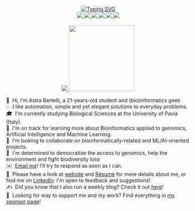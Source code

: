 <p align="center">
<a href="https://github.com/drkostas">
    <img src="https://readme-typing-svg.demolab.com?font=Georgia&size=18&duration=2000&pause=100&multiline=true&width=500&height=80&lines=Astra+Bertelli;Blogger and Researcher+%7C+Undergrad+Student+%7C+Life Sciences;Bioinformatics+%7C+Genomics+%7C+ML" alt="Typing SVG" />
</a>
<br/>

<a href="https://astrabert.vercel.app">
    <img src="https://img.shields.io/badge/Website-astrabert.vercel.app-red?style=flat-square">
</a>  
<a href="https://astrabert.github.io/hophop-science/">
    <img src="https://img.shields.io/badge/My Blog-HOPHOP Science-purple?style=flat-square">
</a>  
<a href="https://astrabert.vercel.app/Resume.pdf">
    <img src="https://img.shields.io/badge/PDF-CV-red?style=flat-square&logo=adobe">
</a>  
<a href="https://www.linkedin.com/in/astra-bertelli-583904297/">
    <img src="https://img.shields.io/badge/-Linkedin-blue?style=flat-square&logo=linkedin">
</a>
<a href="mailto:astra.bertelli01@universitadipavia.it">
    <img src="https://img.shields.io/badge/-Email-red?style=flat-square&logo=gmail&logoColor=white">
</a>
<a href="https://pypi.org/user/AstraBert/">
    <img src="https://img.shields.io/badge/PyPi-AstraBert-blue?style=flat-square&logo=pypi&logoColor=white">
</a>

<br/> 
<br/> 

<a href="https://github.com/AstraBert">
    <img src="https://github-stats-alpha.vercel.app/api?username=AstraBert&cc=22272e&tc=37BCF6&ic=fff&bc=0000">
    <img height="180em" src="https://github-readme-stats-eight-theta.vercel.app/api/top-langs/?username=AstraBert&layout=compact&langs_count=8&theme=algolia"/>
</a>

👋 &nbsp;Hi, I’m Astra Bertelli, a 21-years-old student and (bio)informatics geek\
💡 &nbsp;I like automation, simple and yet elegant solutions to everyday problems.\
🎓 &nbsp;I'm currently studying Biological Sciences at the University of Pavia (Italy).\
🌱 &nbsp;I'm on track for learning more about Bioinformatics applied to genomics, Artificial Intelligence and Machine Learning.\
💞️ &nbsp;I’m looking to collaborate on bioinformatically-related and ML/AI-oriented projects.\
💭 &nbsp;I'm determined to democratise the access to genomics, help the environment and fight biodiversity loss\
✉️ &nbsp;[Email me](astra.bertelli01@universitadipavia.it)! I'll try to respond as soon as I can.\
📄 &nbsp;Please have a look at [website](https://astrabert.vercel.app/) and [Résumé](https://astrabert.vercel.app/Resume.pdf) for more details about me,  or find me on [LinkedIn](www.linkedin.com/in/astra-bertelli-583904297): I'm open to feedback and suggestions!\
✍️ &nbsp;Did you know that I also run a weekly blog? Check it out [here](https://astrabert.github.io/hophop-science/)!\
🥰 &nbsp;Looking for way to support me and my work? Find everything in [my sponsor page](https://github.com/sponsors/AstraBert)!


<!---
AstraBert/AstraBert is a ✨ special ✨ repository because its `README.md` (this file) appears on your GitHub profile.
You can click the Preview link to take a look at your changes.
--->
